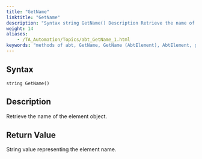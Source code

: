 ```yaml
--- 
title: "GetName"
linktitle: "GetName"
description: "Syntax string GetName() Description Retrieve the name of the element object. Return Value String value representing the element name."
weight: 14
aliases: 
    - /TA_Automation/Topics/abt_GetName_1.html
keywords: "methods of abt, GetName, GetName (AbtElement), AbtElement, getname, abtlelement getname, name of control, name of HTML element, get name of element"
---
```


## Syntax

`string GetName()`

## Description

Retrieve the name of the element object.

## Return Value

String value representing the element name.





